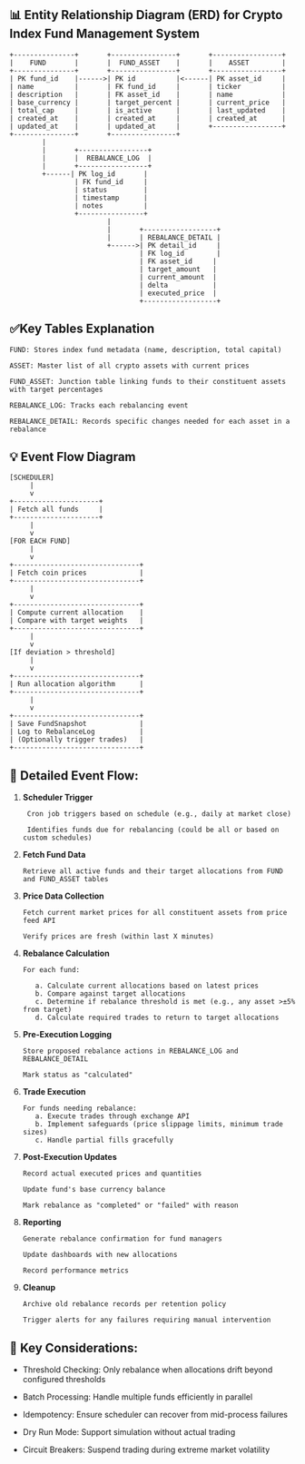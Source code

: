 ## 📊 Entity Relationship Diagram (ERD) for Crypto Index Fund Management System

```
+---------------+       +----------------+       +-----------------+
|    FUND       |       |  FUND_ASSET    |       |    ASSET        |
+---------------+       +----------------+       +-----------------+
| PK fund_id    |------>| PK id          |<------| PK asset_id     |
| name          |       | FK fund_id     |       | ticker          |
| description   |       | FK asset_id    |       | name            |
| base_currency |       | target_percent |       | current_price   |
| total_cap     |       | is_active      |       | last_updated    |
| created_at    |       | created_at     |       | created_at      |
| updated_at    |       | updated_at     |       +-----------------+
+---------------+       +----------------+
        |
        |       +-----------------+
        |       |  REBALANCE_LOG  |
        |       +-----------------+
        +------| PK log_id       |
                | FK fund_id     |
                | status         |
                | timestamp      |
                | notes          |
                +----------------+
                        |
                        |       +------------------+
                        |       | REBALANCE_DETAIL |
                        +------>| PK detail_id     |
                                | FK log_id        |
                                | FK asset_id     |
                                | target_amount   |
                                | current_amount  |
                                | delta           |
                                | executed_price  |
                                +------------------+
```                            

## ✅Key Tables Explanation

    FUND: Stores index fund metadata (name, description, total capital)

    ASSET: Master list of all crypto assets with current prices

    FUND_ASSET: Junction table linking funds to their constituent assets with target percentages

    REBALANCE_LOG: Tracks each rebalancing event

    REBALANCE_DETAIL: Records specific changes needed for each asset in a rebalance


## 💡 Event Flow Diagram
```
[SCHEDULER]
     |
     v
+---------------------+
| Fetch all funds     |
+---------------------+
     |
     v
[FOR EACH FUND]
     |
     v
+-------------------------------+
| Fetch coin prices             |
+-------------------------------+
     |
     v
+-------------------------------+
| Compute current allocation    |
| Compare with target weights   |
+-------------------------------+
     |
     v
[If deviation > threshold]
     |
     v
+-------------------------------+
| Run allocation algorithm      |
+-------------------------------+
     |
     v
+-------------------------------+
| Save FundSnapshot             |
| Log to RebalanceLog           |
| (Optionally trigger trades)   |
+-------------------------------+
```

## 🚀 Detailed Event Flow:

1. **Scheduler Trigger**

        Cron job triggers based on schedule (e.g., daily at market close)
    
        Identifies funds due for rebalancing (could be all or based on custom schedules)

2. **Fetch Fund Data**

       Retrieve all active funds and their target allocations from FUND and FUND_ASSET tables

3. **Price Data Collection**

       Fetch current market prices for all constituent assets from price feed API

       Verify prices are fresh (within last X minutes)

4. **Rebalance Calculation**


       For each fund:

          a. Calculate current allocations based on latest prices
          b. Compare against target allocations
          c. Determine if rebalance threshold is met (e.g., any asset >±5% from target)
          d. Calculate required trades to return to target allocations

5. **Pre-Execution Logging**

       Store proposed rebalance actions in REBALANCE_LOG and REBALANCE_DETAIL

       Mark status as "calculated"

6. **Trade Execution**

       For funds needing rebalance:
          a. Execute trades through exchange API
          b. Implement safeguards (price slippage limits, minimum trade sizes)
          c. Handle partial fills gracefully

7. **Post-Execution Updates**

       Record actual executed prices and quantities
   
       Update fund's base currency balance
   
       Mark rebalance as "completed" or "failed" with reason

8. **Reporting**

       Generate rebalance confirmation for fund managers

       Update dashboards with new allocations

       Record performance metrics

9. **Cleanup**

       Archive old rebalance records per retention policy
    
       Trigger alerts for any failures requiring manual intervention

## 🌟 Key Considerations:

- Threshold Checking: Only rebalance when allocations drift beyond configured thresholds

- Batch Processing: Handle multiple funds efficiently in parallel

- Idempotency: Ensure scheduler can recover from mid-process failures

- Dry Run Mode: Support simulation without actual trading

- Circuit Breakers: Suspend trading during extreme market volatility